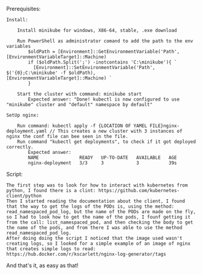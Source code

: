 Prerequisites:

	Install:
	
		Install minikube for windows, X86-64, stable, .exe download
		
		Run PowerShell as administrator comand to add the path to the env variables
			$oldPath = [Environment]::GetEnvironmentVariable('Path', [EnvironmentVariableTarget]::Machine)
			if ($oldPath.Split(';') -inotcontains 'C:\minikube'){ `
			  [Environment]::SetEnvironmentVariable('Path', $('{0};C:\minikube' -f $oldPath), [EnvironmentVariableTarget]::Machine) `
			}
			
		Start the cluster with command: minikube start
			Expected answer: "Done! kubectl is now configured to use "minikube" cluster and "default" namespace by default"
	
	SetUp nginx:
	
		Run command: kubectl apply -f {LOCATION OF YAMEL FILE}nginx-deployment.yaml // This creates a new cluster with 3 instances of nginx the conf file can bee seen in the file.
		Run command "kubectl get deployments", to check if it got deployed correctly. 
			Expected answer: 
			NAME               READY   UP-TO-DATE   AVAILABLE   AGE
			nginx-deployment   3/3     3            3           39s
			
Script:

	The first step was to look for how to interact with kubernetes from python, I found there is a clint: https://github.com/kubernetes-client/python
	Then I started reading the documentation about the client, I found that the way to get the logs of the PODs is, using the method: read_namespaced_pod_log, but the name of the PODs are made on the fly, so I had to look how to get the name of the pods, I founf getting it from the call: list_namespaced_pod, and then checking the body to get the name of the pods, and from there I was able to use the method read_namespaced_pod_log.	
	After doing doing the script I noticed that the image used wasn't creating logs, so I looked for a simple example of an image of nginx that creates simple logs to read: https://hub.docker.com/r/kscarlett/nginx-log-generator/tags


And that's it, as easy as that!

